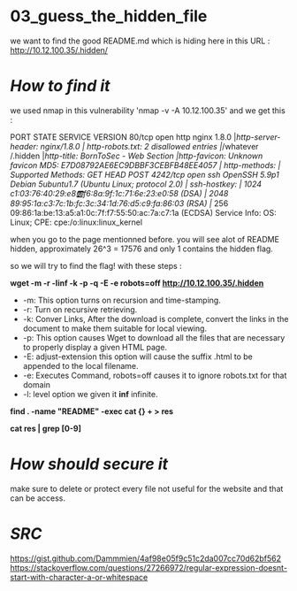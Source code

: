 # 03_guess_the_hidden_file

we want to find the good README.md which is hiding here in this URL :
http://10.12.100.35/.hidden/

# *How to find it*

we used nmap in this vulnerability 'nmap -v -A 10.12.100.35'
and we get this :

PORT     STATE SERVICE VERSION
80/tcp   open  http    nginx 1.8.0
|_http-server-header: nginx/1.8.0
| http-robots.txt: 2 disallowed entries
|_/whatever /.hidden
|_http-title: BornToSec - Web Section
|_http-favicon: Unknown favicon MD5: E7D08792AE6EC9DBBF3CEBFB48EE4057
| http-methods:
|_  Supported Methods: GET HEAD POST
4242/tcp open  ssh     OpenSSH 5.9p1 Debian 5ubuntu1.7 (Ubuntu Linux; protocol 2.0)
| ssh-hostkey:
|   1024 c1:03:76:40:29:e8:ab:f6:8a:9f:1c:71:6e:23:e0:58 (DSA)
|   2048 89:95:1a:c3:7c:1b:fc:3c:34:1d:76:d5:c9:fa:86:03 (RSA)
|_  256 09:86:1a:be:13:a5:a1:0c:7f:f7:55:50:ac:7a:c7:1a (ECDSA)
Service Info: OS: Linux; CPE: cpe:/o:linux:linux_kernel

when you go to the page mentionned before. you will see alot of README
hidden, approximately 26^3 = 17576 and only 1 contains the hidden flag.

so we will try to find the flag! with these steps :

__wget -m -r -linf -k -p -q -E -e robots=off http://10.12.100.35/.hidden__

- -m: This option turns on recursion and time-stamping.
- -r: Turn on recursive retrieving.
- -k: Conver Links, After the download is complete, convert the links in the document to make them suitable for local viewing. 
- -p: This option causes Wget to download all the files that are necessary to properly display a given HTML page.
- -E: adjust-extension this option will cause the suffix .html to be appended to the local filename.
- -e: Executes Command, robots=off causes it to ignore robots.txt for that domain
- -l: level option we given it **inf** infinite.

__find . -name "README" -exec cat {} + > res__

__cat res | grep [0-9]__


# *How should secure it*

make sure to delete or protect every file not useful for the website and that can be access.


# *SRC*
https://gist.github.com/Dammmien/4af98e05f9c51c2da007cc70d62bf562
https://stackoverflow.com/questions/27266972/regular-expression-doesnt-start-with-character-a-or-whitespace


